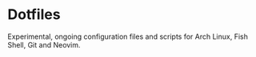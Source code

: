 # Dotfiles

Experimental, ongoing configuration files and scripts for Arch Linux, Fish Shell, Git and Neovim.
